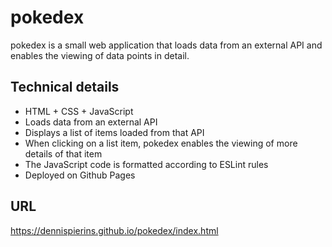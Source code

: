 # pokedex

pokedex is a small web application that loads data from an external API and enables the viewing of data points in detail.

## Technical details

* HTML + CSS + JavaScript
* Loads data from an external API
* Displays a list of items loaded from that API
* When clicking on a list item, pokedex enables the viewing of more details of that item
* The JavaScript code is formatted according to ESLint rules
* Deployed on Github Pages

## URL

https://dennispierins.github.io/pokedex/index.html 
